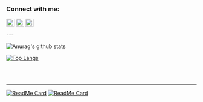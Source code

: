### Connect with me:

[<img align="left" alt="codeSTACKr | Twitter" width="22px" src="https://cdn.jsdelivr.net/npm/simple-icons@v3/icons/twitter.svg" />][twitter]
[<img align="left" alt="codeSTACKr | LinkedIn" width="22px" src="https://cdn.jsdelivr.net/npm/simple-icons@v3/icons/linkedin.svg" />][linkedin]
[<img align="left" alt="codeSTACKr | Instagram" width="22px" src="https://cdn.jsdelivr.net/npm/simple-icons@v3/icons/instagram.svg" />][instagram]

<br />
<br />
---

![Anurag's github stats](https://github-readme-stats.vercel.app/api?username=Daniele1209&show_icons=true&theme=dark)

[![Top Langs](https://github-readme-stats.vercel.app/api/top-langs/?username=Daniele1209&theme=dark)](https://github.com/anuraghazra/github-readme-stats)

<br />
<br />

---

[![ReadMe Card](https://github-readme-stats.vercel.app/api/pin/?username=Daniele1209&repo=Machine-Learning-Playground&theme=onedark)](https://github.com/anuraghazra/github-readme-stats)
[![ReadMe Card](https://github-readme-stats.vercel.app/api/pin/?username=Daniele1209&repo=COVID-19-chart-app-using-Qt&theme=onedark)](https://github.com/anuraghazra/github-readme-stats)


[twitter]: https://twitter.com/MoshDany
[instagram]: https://www.instagram.com/daniele__mos
[linkedin]: https://www.linkedin.com/in/daniele-mos-121209
